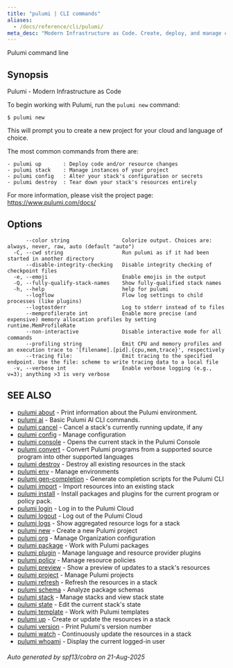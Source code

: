 ```yaml
---
title: "pulumi | CLI commands"
aliases:
  - /docs/reference/cli/pulumi/
meta_desc: "Modern Infrastructure as Code. Create, deploy, and manage cloud resources using familiar programming languages."
---
```




Pulumi command line

## Synopsis

Pulumi - Modern Infrastructure as Code

To begin working with Pulumi, run the `pulumi new` command:

    $ pulumi new

This will prompt you to create a new project for your cloud and language of choice.

The most common commands from there are:

    - pulumi up       : Deploy code and/or resource changes
    - pulumi stack    : Manage instances of your project
    - pulumi config   : Alter your stack's configuration or secrets
    - pulumi destroy  : Tear down your stack's resources entirely

For more information, please visit the project page: https://www.pulumi.com/docs/

## Options

```
      --color string                 Colorize output. Choices are: always, never, raw, auto (default "auto")
  -C, --cwd string                   Run pulumi as if it had been started in another directory
      --disable-integrity-checking   Disable integrity checking of checkpoint files
  -e, --emoji                        Enable emojis in the output
  -Q, --fully-qualify-stack-names    Show fully-qualified stack names
  -h, --help                         help for pulumi
      --logflow                      Flow log settings to child processes (like plugins)
      --logtostderr                  Log to stderr instead of to files
      --memprofilerate int           Enable more precise (and expensive) memory allocation profiles by setting runtime.MemProfileRate
      --non-interactive              Disable interactive mode for all commands
      --profiling string             Emit CPU and memory profiles and an execution trace to '[filename].[pid].{cpu,mem,trace}', respectively
      --tracing file:                Emit tracing to the specified endpoint. Use the file: scheme to write tracing data to a local file
  -v, --verbose int                  Enable verbose logging (e.g., v=3); anything >3 is very verbose
```

## SEE ALSO

* [pulumi about](/docs/iac/cli/commands/pulumi_about/)	 - Print information about the Pulumi environment.
* [pulumi ai](/docs/iac/cli/commands/pulumi_ai/)	 - Basic Pulumi AI CLI commands.
* [pulumi cancel](/docs/iac/cli/commands/pulumi_cancel/)	 - Cancel a stack's currently running update, if any
* [pulumi config](/docs/iac/cli/commands/pulumi_config/)	 - Manage configuration
* [pulumi console](/docs/iac/cli/commands/pulumi_console/)	 - Opens the current stack in the Pulumi Console
* [pulumi convert](/docs/iac/cli/commands/pulumi_convert/)	 - Convert Pulumi programs from a supported source program into other supported languages
* [pulumi destroy](/docs/iac/cli/commands/pulumi_destroy/)	 - Destroy all existing resources in the stack
* [pulumi env](/docs/iac/cli/commands/pulumi_env/)	 - Manage environments
* [pulumi gen-completion](/docs/iac/cli/commands/pulumi_gen-completion/)	 - Generate completion scripts for the Pulumi CLI
* [pulumi import](/docs/iac/cli/commands/pulumi_import/)	 - Import resources into an existing stack
* [pulumi install](/docs/iac/cli/commands/pulumi_install/)	 - Install packages and plugins for the current program or policy pack.
* [pulumi login](/docs/iac/cli/commands/pulumi_login/)	 - Log in to the Pulumi Cloud
* [pulumi logout](/docs/iac/cli/commands/pulumi_logout/)	 - Log out of the Pulumi Cloud
* [pulumi logs](/docs/iac/cli/commands/pulumi_logs/)	 - Show aggregated resource logs for a stack
* [pulumi new](/docs/iac/cli/commands/pulumi_new/)	 - Create a new Pulumi project
* [pulumi org](/docs/iac/cli/commands/pulumi_org/)	 - Manage Organization configuration
* [pulumi package](/docs/iac/cli/commands/pulumi_package/)	 - Work with Pulumi packages
* [pulumi plugin](/docs/iac/cli/commands/pulumi_plugin/)	 - Manage language and resource provider plugins
* [pulumi policy](/docs/iac/cli/commands/pulumi_policy/)	 - Manage resource policies
* [pulumi preview](/docs/iac/cli/commands/pulumi_preview/)	 - Show a preview of updates to a stack's resources
* [pulumi project](/docs/iac/cli/commands/pulumi_project/)	 - Manage Pulumi projects
* [pulumi refresh](/docs/iac/cli/commands/pulumi_refresh/)	 - Refresh the resources in a stack
* [pulumi schema](/docs/iac/cli/commands/pulumi_schema/)	 - Analyze package schemas
* [pulumi stack](/docs/iac/cli/commands/pulumi_stack/)	 - Manage stacks and view stack state
* [pulumi state](/docs/iac/cli/commands/pulumi_state/)	 - Edit the current stack's state
* [pulumi template](/docs/iac/cli/commands/pulumi_template/)	 - Work with Pulumi templates
* [pulumi up](/docs/iac/cli/commands/pulumi_up/)	 - Create or update the resources in a stack
* [pulumi version](/docs/iac/cli/commands/pulumi_version/)	 - Print Pulumi's version number
* [pulumi watch](/docs/iac/cli/commands/pulumi_watch/)	 - Continuously update the resources in a stack
* [pulumi whoami](/docs/iac/cli/commands/pulumi_whoami/)	 - Display the current logged-in user

###### Auto generated by spf13/cobra on 21-Aug-2025
